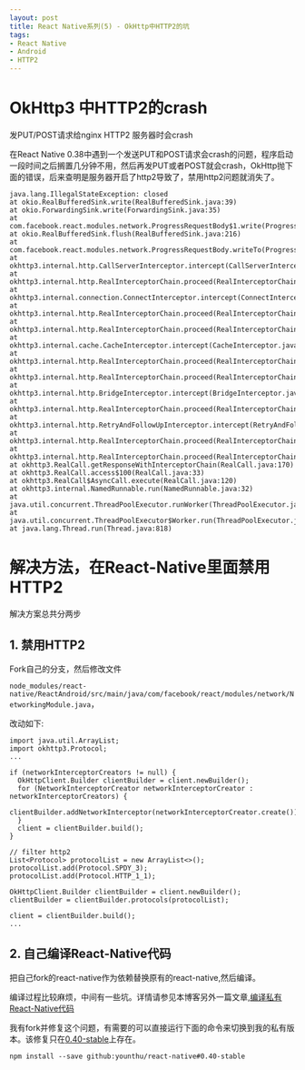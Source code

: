 ```yaml
---
layout: post
title: React Native系列(5) - OkHttp中HTTP2的坑
tags:
- React Native
- Android
- HTTP2
---
```


# OkHttp3 中HTTP2的crash

发PUT/POST请求给nginx HTTP2 服务器时会crash

在React Native 0.38中遇到一个发送PUT和POST请求会crash的问题，程序启动一段时间之后搁置几分钟不用，然后再发PUT或者POST就会crash，OkHttp抛下面的错误，后来查明是服务器开启了http2导致了，禁用http2问题就消失了。

```
java.lang.IllegalStateException: closed
at okio.RealBufferedSink.write(RealBufferedSink.java:39)
at okio.ForwardingSink.write(ForwardingSink.java:35)
at com.facebook.react.modules.network.ProgressRequestBody$1.write(ProgressRequestBody.java:58)
at okio.RealBufferedSink.flush(RealBufferedSink.java:216)
at com.facebook.react.modules.network.ProgressRequestBody.writeTo(ProgressRequestBody.java:48)
at okhttp3.internal.http.CallServerInterceptor.intercept(CallServerInterceptor.java:47)
at okhttp3.internal.http.RealInterceptorChain.proceed(RealInterceptorChain.java:92)
at okhttp3.internal.connection.ConnectInterceptor.intercept(ConnectInterceptor.java:45)
at okhttp3.internal.http.RealInterceptorChain.proceed(RealInterceptorChain.java:92)
at okhttp3.internal.http.RealInterceptorChain.proceed(RealInterceptorChain.java:67)
at okhttp3.internal.cache.CacheInterceptor.intercept(CacheInterceptor.java:109)
at okhttp3.internal.http.RealInterceptorChain.proceed(RealInterceptorChain.java:92)
at okhttp3.internal.http.RealInterceptorChain.proceed(RealInterceptorChain.java:67)
at okhttp3.internal.http.BridgeInterceptor.intercept(BridgeInterceptor.java:93)
at okhttp3.internal.http.RealInterceptorChain.proceed(RealInterceptorChain.java:92)
at okhttp3.internal.http.RetryAndFollowUpInterceptor.intercept(RetryAndFollowUpInterceptor.java:124)
at okhttp3.internal.http.RealInterceptorChain.proceed(RealInterceptorChain.java:92)
at okhttp3.internal.http.RealInterceptorChain.proceed(RealInterceptorChain.java:67)
at okhttp3.RealCall.getResponseWithInterceptorChain(RealCall.java:170)
at okhttp3.RealCall.access$100(RealCall.java:33)
at okhttp3.RealCall$AsyncCall.execute(RealCall.java:120)
at okhttp3.internal.NamedRunnable.run(NamedRunnable.java:32)
at java.util.concurrent.ThreadPoolExecutor.runWorker(ThreadPoolExecutor.java:1112)
at java.util.concurrent.ThreadPoolExecutor$Worker.run(ThreadPoolExecutor.java:587)
at java.lang.Thread.run(Thread.java:818)
```

# 解决方法，在React-Native里面禁用HTTP2

解决方案总共分两步

## 1. 禁用HTTP2

Fork自己的分支，然后修改文件

`node_modules/react-native/ReactAndroid/src/main/java/com/facebook/react/modules/network/NetworkingModule.java`，

改动如下:

```
import java.util.ArrayList;
import okhttp3.Protocol;
...

if (networkInterceptorCreators != null) {
  OkHttpClient.Builder clientBuilder = client.newBuilder();
  for (NetworkInterceptorCreator networkInterceptorCreator : networkInterceptorCreators) {
	clientBuilder.addNetworkInterceptor(networkInterceptorCreator.create());
  }
  client = clientBuilder.build();
}

// filter http2
List<Protocol> protocolList = new ArrayList<>();
protocolList.add(Protocol.SPDY_3);
protocolList.add(Protocol.HTTP_1_1);

OkHttpClient.Builder clientBuilder = client.newBuilder();
clientBuilder = clientBuilder.protocols(protocolList);

client = clientBuilder.build();
...

```


## 2. 自己编译React-Native代码

把自己fork的react-native作为依赖替换原有的react-native,然后编译。

编译过程比较麻烦，中间有一些坑。详情请参见本博客另外一篇文章,[编译私有React-Native代码](2016-12-04-编译私有React-Native代码)


我有fork并修复这个问题，有需要的可以直接运行下面的命令来切换到我的私有版本。该修复只在[0.40-stable](https://github.com/younthu/react-native/tree/0.40-stable)上存在。

```
npm install --save github:younthu/react-native#0.40-stable

```
